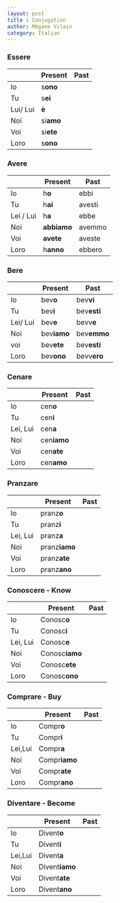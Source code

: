 ```yaml
---
layout: post
title : Conjugation
author: Mégane Vilain
category: Italian
---
```

### **Essere**

||Present  | Past |
|---|---| ---|
|Io | s**ono** 
|Tu | s**ei**
|Lui/ Lui | **è**
|Noi | si**amo**
|Voi | si**ete**
|Loro | s**ono**

### **Avere**

||Present  | Past |
|---|---| --- |
|Io | h**o** | ebbi |
|Tu | h**ai** | avesti |
|Lei / Lui | h**a** | ebbe |
|Noi | **abbiamo** | avemmo |
|Voi| **avete** | aveste |
|Loro | h**anno** | ebbero |

### **Bere**

||Present  | Past |
|---|---| --- |
| Io | bev**o**  | bev**vi** |
| Tu | bev**i**   | bev**esti** |
| Lei/ Lui | bev**e** | bevv**e** |
|Noi | bev**iamo** | bev**emmo** |
| voi |bev**ete** | bev**esti** |
|Loro | bev**ono** | bevv**ero** |

### **Cenare**

||Present  | Past |
|---|---| --- |
|Io| cen**o** |
|Tu| cen**i**|
|Lei, Lui| cen**a** |
|Noi| cen**iamo**|
|Voi|cen**ate**|
|Loro|cen**amo**|

### **Pranzare**

||Present  | Past|
|---|---| --- | 
|Io|pranz**o**|
|Tu|pranz**i**|
|Lei, Lui| pranz**a**|
|Noi| pranz**iamo**|
|Voi| pranz**ate**|
|Loro|pranz**ano**|

### **Conoscere** - **Know**

||Present | Past
|---|---|---|
|Io| Conosc**o** |
|Tu| Conosc**i** |
| Lei, Lui| Conosc**e** |
|Noi | Conosc**iamo**|
|Voi | Conosc**ete** |
| Loro | Conosc**ono** | 

### **Comprare** - **Buy**

||Present|Past|
|---|---|---|
|Io| Compr**o** |
Tu| Compr**i** |
|Lei,Lui| Compr**a**|
|Noi| Compr**iamo**|
|Voi| Compr**ate**|
|Loro|Compr**ano**|

### **Diventare** - **Become**

||Present|Past
|---|---|---
|Io|Divent**o**|
|Tu|Divent**i**|
|Lei,Lui|Divent**a**|
|Noi|Divent**iamo**|
|Voi|Divent**ate**|
|Loro|Divent**ano**|
